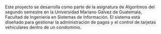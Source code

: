Este proyecto se desarrolla como parte de la asignatura de Algoritmos del segundo semestre en la Universidad Mariano Gálvez de Guatemala, Facultad de Ingeniería en Sistemas de Información. El sistema está diseñado para gestionar la administración de pagos y el control de tarjetas vehiculares dentro de un condominio. 
